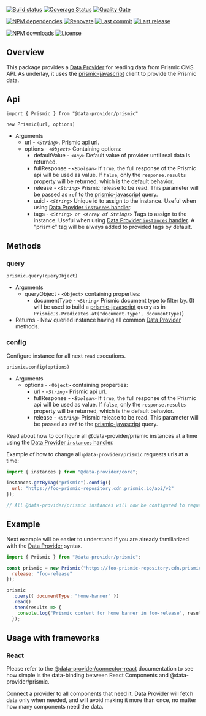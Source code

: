 [![Build status][travisci-image]][travisci-url] [![Coverage Status][coveralls-image]][coveralls-url] [![Quality Gate][quality-gate-image]][quality-gate-url]

[![NPM dependencies][npm-dependencies-image]][npm-dependencies-url] [![Renovate](https://img.shields.io/badge/renovate-enabled-brightgreen.svg)](https://renovatebot.com) [![Last commit][last-commit-image]][last-commit-url] [![Last release][release-image]][release-url] 

[![NPM downloads][npm-downloads-image]][npm-downloads-url] [![License][license-image]][license-url]

## Overview

This package provides a [Data Provider][data-provider-url] for reading data from Prismic CMS API. As underlay, it uses the [prismic-javascript][prismic-javascript-url] client to provide the Prismic data.

## Api

`import { Prismic } from "@data-provider/prismic"`

`new Prismic(url, options)`
* Arguments
	* url - _`<String>`_. Prismic api url.
	* options - _`<Object>`_ Containing options:
		* defaultValue - _`<Any>`_ Default value of provider until real data is returned.
		* fullResponse - _`<Boolean>`_ If `true`, the full response of the Prismic api will be used as value. If `false`, only the `response.results` property will be returned, which is the default behavior.
		* release - _`<String>`_ Prismic release to be read. This parameter will be passed as `ref` to the [prismic-javascript][prismic-javascript-url] query.
		* uuid - _`<String>`_ Unique id to assign to the instance. Useful when using [Data Provider `instances` handler][data-provider-instances-docs-url].
		* tags - _`<String> or <Array of Strings>`_ Tags to assign to the instance. Useful when using [Data Provider `instances` handler][data-provider-instances-docs-url]. A "prismic" tag will be always added to provided tags by default.

## Methods

### query

`prismic.query(queryObject)`
* Arguments
	* queryObject - `<Object>` containing properties:
		* documentType - `<String>` Prismic document type to filter by. (It will be used to build a [prismic-javascript][prismic-javascript-url] query as in `PrismicJs.Predicates.at("document.type", documentType)`)
* Returns - New queried instance having all common [Data Provider][data-provider-url] methods.

### config

Configure instance for all next `read` executions.

`prismic.config(options)`
* Arguments
	* options - `<Object>` containing properties:
		* url - _`<String>`_ Prismic api url.
		* fullResponse - _`<Boolean>`_ If `true`, the full response of the Prismic api will be used as value. If `false`, only the `response.results` property will be returned, which is the default behavior.
		* release - _`<String>`_ Prismic release to be read. This parameter will be passed as `ref` to the [prismic-javascript][prismic-javascript-url] query.

Read about how to configure all @data-provider/prismic instances at a time using the [Data Provider `instances` handler][data-provider-instances-docs-url].

Example of how to change all `@data-provider/prismic` requests urls at a time:

```js
import { instances } from "@data-provider/core";

instances.getByTag("prismic").config({
  url: "https://foo-prismic-repository.cdn.prismic.io/api/v2"
});

// All @data-provider/prismic instances will now be configured to request to provided url.
```

## Example

Next example will be easier to understand if you are already familiarized with the [Data Provider][data-provider-url] syntax.

```js
import { Prismic } from "@data-provider/prismic";

const prismic = new Prismic("https://foo-prismic-repository.cdn.prismic.io/api/v2", {
  release: "foo-release"
});

prismic
  .query({ documentType: "home-banner" })
  .read()
  .then(results => {
    console.log("Prismic content for home banner in foo-release", results);
  });
```

## Usage with frameworks

### React

Please refer to the [@data-provider/connector-react][data-provider-connector-react-url] documentation to see how simple is the data-binding between React Components and @data-provider/prismic.

Connect a provider to all components that need it. Data Provider will fetch data only when needed, and will avoid making it more than once, no matter how many components need the data.

[data-provider-url]: https://github.com/data-provider/core
[data-provider-instances-docs-url]: https://github.com/data-provider/core/blob/master/docs/instances/api.md
[prismic-javascript-url]: https://www.npmjs.com/package/prismic-javascript
[data-provider-connector-react-url]: https://github.com/data-provider/connector-react

[coveralls-image]: https://coveralls.io/repos/github/data-provider/prismic/badge.svg
[coveralls-url]: https://coveralls.io/github/data-provider/prismic
[travisci-image]: https://travis-ci.com/data-provider/prismic.svg?branch=master
[travisci-url]: https://travis-ci.com/data-provider/prismic
[last-commit-image]: https://img.shields.io/github/last-commit/data-provider/prismic.svg
[last-commit-url]: https://github.com/data-provider/prismic/commits
[license-image]: https://img.shields.io/npm/l/@data-provider/prismic.svg
[license-url]: https://github.com/data-provider/prismic/blob/master/LICENSE
[npm-downloads-image]: https://img.shields.io/npm/dm/@data-provider/prismic.svg
[npm-downloads-url]: https://www.npmjs.com/package/@data-provider/prismic
[npm-dependencies-image]: https://img.shields.io/david/data-provider/prismic.svg
[npm-dependencies-url]: https://david-dm.org/data-provider/prismic
[quality-gate-image]: https://sonarcloud.io/api/project_badges/measure?project=data-provider-prismic&metric=alert_status
[quality-gate-url]: https://sonarcloud.io/dashboard?id=data-provider-prismic
[release-image]: https://img.shields.io/github/release-date/data-provider/prismic.svg
[release-url]: https://github.com/data-provider/prismic/releases


